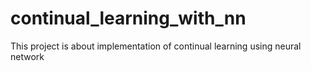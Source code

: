 # continual_learning_with_nn
This project is about implementation of continual learning using neural network
